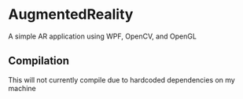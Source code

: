 # AugmentedReality
A simple AR application using WPF, OpenCV, and OpenGL

## Compilation
This will not currently compile due to hardcoded dependencies on my machine
